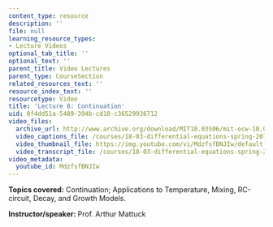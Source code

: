 ```yaml
---
content_type: resource
description: ''
file: null
learning_resource_types:
- Lecture Videos
optional_tab_title: ''
optional_text: ''
parent_title: Video Lectures
parent_type: CourseSection
related_resources_text: ''
resource_index_text: ''
resourcetype: Video
title: 'Lecture 8: Continuation'
uid: 0f4dd51a-5489-394b-cd10-c36529936712
video_files:
  archive_url: http://www.archive.org/download/MIT18.03S06/mit-ocw-18.03-lec8-24feb2003-220k.mp4
  video_captions_file: /courses/18-03-differential-equations-spring-2010/90b2d2d5f3885906820eef341853965b_MdzfsfBNJIw.vtt
  video_thumbnail_file: https://img.youtube.com/vi/MdzfsfBNJIw/default.jpg
  video_transcript_file: /courses/18-03-differential-equations-spring-2010/5db44909ea3c5bd2611fa3a0f5c8d886_MdzfsfBNJIw.pdf
video_metadata:
  youtube_id: MdzfsfBNJIw
---
```


**Topics covered:** Continuation; Applications to Temperature, Mixing, RC-circuit, Decay, and Growth Models.

**Instructor/speaker:** Prof. Arthur Mattuck